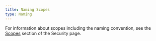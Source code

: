 ```yaml
---
title: Naming Scopes
type: Naming
---
```


For information about scopes including the naming convention, see the [Scopes](/overview/security/index.html#Scopes) section of the Security page.
